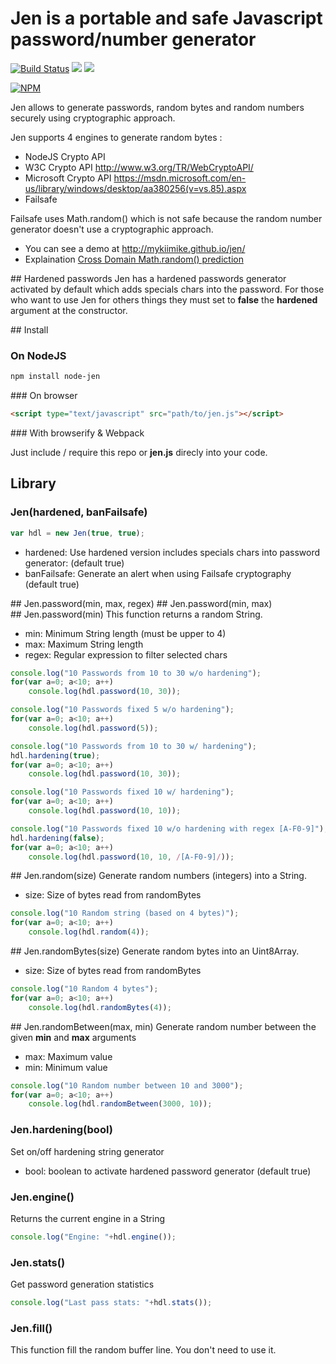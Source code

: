# Jen is a portable and safe Javascript password/number generator

[![Build Status](https://travis-ci.org/mykiimike/jen.svg)](https://travis-ci.org/mykiimike/jen)
[![][gt-issues]][gt-issues]
[![][gt-licence]][gt-licence]

[![NPM](https://nodei.co/npm/node-jen.png?downloads)](https://nodei.co/npm/node-jen/)

Jen allows to generate passwords, random bytes and random numbers securely using cryptographic approach.

Jen supports 4 engines to generate random bytes :
* NodeJS Crypto API
* W3C Crypto API http://www.w3.org/TR/WebCryptoAPI/
* Microsoft Crypto API https://msdn.microsoft.com/en-us/library/windows/desktop/aa380256(v=vs.85).aspx
* Failsafe

Failsafe uses Math.random() which is not safe because the random number generator doesn't use a
cryptographic approach.   

* You can see a demo at http://mykiimike.github.io/jen/
* Explaination [Cross Domain Math.random() prediction](http://ifsec.blogspot.fr/2012/05/cross-domain-mathrandom-prediction.html)

## Hardened passwords
Jen has a hardened passwords generator activated by default which adds specials chars into the password.
For those who want to use Jen for others things they must set to **false** the **hardened**
argument at the constructor.

## Install

### On NodeJS
```bash
npm install node-jen
```

### On browser
```html
<script type="text/javascript" src="path/to/jen.js"></script>
```

### With browserify & Webpack

Just include / require this repo or **jen.js** direcly into your code.

## Library

### Jen(hardened, banFailsafe)
```js
var hdl = new Jen(true, true);
```
* hardened: Use hardened version includes specials chars into password generator: (default true)
* banFailsafe: Generate an alert when using Failsafe cryptography (default true)

## Jen.password(min, max, regex)
## Jen.password(min, max)
## Jen.password(min)
This function returns a random String.

* min: Minimum String length (must be upper to 4)
* max: Maximum String length
* regex: Regular expression to filter selected chars

```js
console.log("10 Passwords from 10 to 30 w/o hardening");
for(var a=0; a<10; a++)
	console.log(hdl.password(10, 30));

console.log("10 Passwords fixed 5 w/o hardening");
for(var a=0; a<10; a++)
	console.log(hdl.password(5));

console.log("10 Passwords from 10 to 30 w/ hardening");
hdl.hardening(true);
for(var a=0; a<10; a++)
	console.log(hdl.password(10, 30));

console.log("10 Passwords fixed 10 w/ hardening");
for(var a=0; a<10; a++)
	console.log(hdl.password(10, 10));

console.log("10 Passwords fixed 10 w/o hardening with regex [A-F0-9]");
hdl.hardening(false);
for(var a=0; a<10; a++)
	console.log(hdl.password(10, 10, /[A-F0-9]/));
```

## Jen.random(size)
Generate random numbers (integers) into a String.

* size: Size of bytes read from randomBytes

```js
console.log("10 Random string (based on 4 bytes)");
for(var a=0; a<10; a++)
	console.log(hdl.random(4));
```

## Jen.randomBytes(size)
Generate random bytes into an Uint8Array.

* size: Size of bytes read from randomBytes

```js
console.log("10 Random 4 bytes");
for(var a=0; a<10; a++)
	console.log(hdl.randomBytes(4));
```

## Jen.randomBetween(max, min)
Generate random number between the given **min** and **max** arguments

* max: Maximum value
* min: Minimum value

```js
console.log("10 Random number between 10 and 3000");
for(var a=0; a<10; a++)
	console.log(hdl.randomBetween(3000, 10));
```

### Jen.hardening(bool)
Set on/off hardening string generator

* bool: boolean to activate hardened password generator (default true)

### Jen.engine()
Returns the current engine in a String
```js
console.log("Engine: "+hdl.engine());
```

### Jen.stats()
Get password generation statistics
```js
console.log("Last pass stats: "+hdl.stats());
```

### Jen.fill()
This function fill the random buffer line. You don't need to use it.


[gt-issues]: https://img.shields.io/github/issues/mykiimike/jen.svg
[gt-licence]: https://img.shields.io/badge/license-GPLv3-blue.svg
